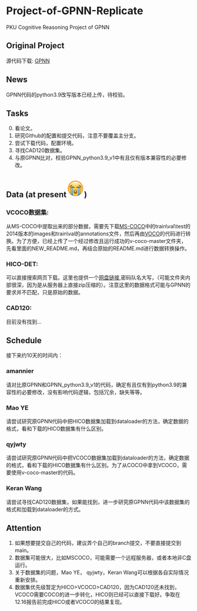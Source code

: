# Project-of-GPNN-Replicate
PKU Cognitive Reasoning Project of GPNN
## Original Project
源代码下载: [GPNN](https://github.com/SiyuanQi-zz/gpnn)
## News
GPNN代码的python3.9改写版本已经上传，待校验。

## Tasks
0. 看论文。
1. 研究Github的配置和提交代码，注意不要覆盖主分支。
2. 尝试下载代码，配置环境。
3. 寻找CAD120数据集。
4. 与原GPNN比对，校验GPNN_python3.9_v1中有且仅有版本兼容性的必要修改。

## Data (at present![alt text](00D3224B.png))
### VCOCO数据集: 
从MS-COCO中提取出来的部分数据，需要先下载[MS-COCO](https://cocodataset.org/#download)中的train\val\test的2014版本的images和train\val的annotations文件，然后再由[VOCO](https://github.com/s-gupta/v-coco)的代码进行转换。为了方便，已经上传了一个经过修改且运行成功的v-coco-master文件夹，先看里面的NEW_README.md，再结合原始的README.md进行数据转换操作。

### HICO-DET: 
可以直接搜索网页下载。这里也提供一个[网盘链接](https://disk.pku.edu.cn/link/AAAB41B22C75AA4D549D0D419C6CD2DD9F),密码队名大写，（可能文件夹内部很深，因为是从服务器上直接zip压缩的）。注意这里的数据格式可能与GPNN的要求并不匹配，只是原始的数据。

### CAD120: 
目前没有找到...

## Schedule
接下来约10天的时间内：
### amannier
请对比原GPNN和GPNN_python3.9_v1的代码，确定有且仅有到python3.9的兼容性的必要修改，没有影响代码逻辑，包括冗余，缺失等等。
### Mao YE
请尝试研究原GPNN代码中把HICO数据集加载到dataloader的方法，确定数据的格式，看和下载的HICO数据集有什么区别。
### qyjwty
请尝试研究原GPNN代码中把VCOCO数据集加载到dataloader的方法，确定数据的格式，看和下载的HICO数据集有什么区别。为了从COCO中拿到VCOCO，需要使用v-coco-master的代码。
### Keran Wang
请尝试寻找CAD120数据集，如果能找到，进一步研究原GPNN代码中该数据集的格式和加载到dataloader的方式。

## Attention
1. 如果想要提交自己的代码，建议弄个自己的branch提交，不要直接提交到main。
2. 数据集可能很大，比如MSCOCO，可能需要一个远程服务器，或者本地非C盘运行。
3. 关于数据集的问题，Mao YE， qyjwty，Keran Wang可以根据各自实际情况重新安排。
4. 数据集优先级暂定为HICO>VCOCO>CAD120，因为CAD120还未找到，VCOCO需要COCO的进一步转化，HICO则已经可以直接下载好。争取在12.16报告前完成HICO或者VCOCO的结果复现。